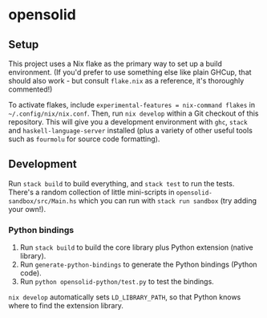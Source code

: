 # opensolid

## Setup

This project uses a Nix flake as the primary way to set up a build environment.
(If you'd prefer to use something else like plain GHCup, that should also work -
but consult `flake.nix` as a reference, it's thoroughly commented!)

To activate flakes, include `experimental-features = nix-command flakes` in `~/.config/nix/nix.conf`.
Then, run `nix develop` within a Git checkout of this repository.
This will give you a development environment with `ghc`, `stack` and `haskell-language-server` installed
(plus a variety of other useful tools such as `fourmolu` for source code formatting).

## Development

Run `stack build` to build everything, and `stack test` to run the tests.
There's a random collection of little mini-scripts in `opensolid-sandbox/src/Main.hs`
which you can run with `stack run sandbox` (try adding your own!).

### Python bindings

1. Run `stack build` to build the core library plus Python extension (native library).
2. Run `generate-python-bindings` to generate the Python bindings (Python code).
3. Run `python opensolid-python/test.py` to test the bindings.

`nix develop` automatically sets `LD_LIBRARY_PATH`,
so that Python knows where to find the extension library.

